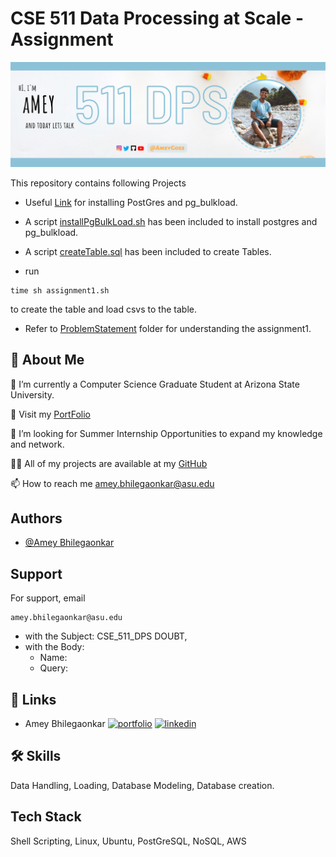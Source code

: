 
# CSE 511 Data Processing at Scale - Assignment

![alt text](./images/spark.png)

This repository contains following Projects

 - Useful [Link](https://travis-ci.org/github/ossc-db/pg_bulkload/builds/741535687/config ) for installing PostGres and pg_bulkload.
 
 - A script [installPgBulkLoad.sh](#) has been included to install postgres and pg_bulkload.

- A script [createTable.sql](#) has been included to create Tables.

- run 
``` 
time sh assignment1.sh
```
to create the table and load csvs to the table.

- Refer to [ProblemStatement](#) folder for understanding the assignment1.

## 🚀 About Me
🔭 I’m currently a Computer Science Graduate Student at Arizona State University.

🌱 Visit my [PortFolio](https://ameyportfolio.netlify.app/)

👯 I’m looking for Summer Internship Opportunities to expand my knowledge and network.

👨‍💻 All of my projects are available at my [GitHub](https://github.com/ameygoes)

📫 How to reach me amey.bhilegaonkar@asu.edu




## Authors

- [@Amey Bhilegaonkar](https://ameyportfolio.netlify.app/)



## Support

For support, email 

    amey.bhilegaonkar@asu.edu

- with the Subject: CSE_511_DPS DOUBT, 
- with the Body: 
    - Name:
    - Query:
## 🔗 Links

- Amey Bhilegaonkar
    [![portfolio](https://img.shields.io/badge/my_portfolio-000?style=for-the-badge&logo=ko-fi&logoColor=white)](https://ameyportfolio.netlify.app/)
    [![linkedin](https://img.shields.io/badge/linkedin-0A66C2?style=for-the-badge&logo=linkedin&logoColor=white)](https://www.linkedin.com/in/amey-bhilegaonkar-942b70125/)

## 🛠 Skills
Data Handling, Loading, Database Modeling, Database creation.


## Tech Stack

Shell Scripting, Linux, Ubuntu, PostGreSQL, NoSQL, AWS

